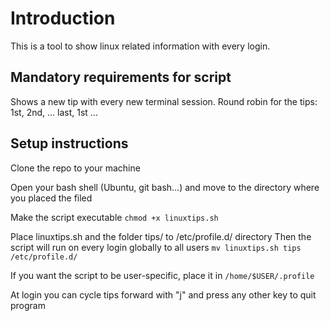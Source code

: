 # Introduction

This is a tool to show linux related information with every login.

## Mandatory requirements for script

Shows a new tip with every new terminal session.
Round robin for the tips: 1st, 2nd, ... last, 1st ...

## Setup instructions

Clone the repo to your machine

Open your bash shell (Ubuntu, git bash...) and move to the directory where you placed the filed

Make the script executable
````chmod +x linuxtips.sh````

Place linuxtips.sh and the folder tips/ to /etc/profile.d/ directory
Then the script will run on every login globally to all users
````mv linuxtips.sh tips /etc/profile.d/````

If you want the script to be user-specific, place it in
````/home/$USER/.profile````

At login you can cycle tips forward with "j" and press any other key to quit program